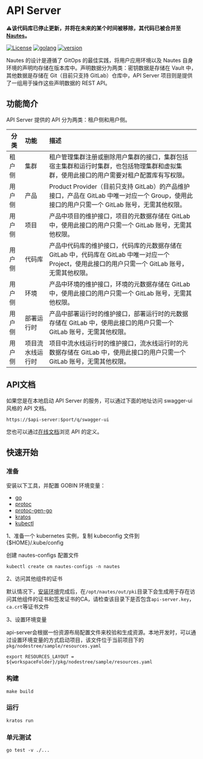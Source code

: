 # API Server

⚠️**该代码库已停止更新，并将在未来的某个时间被移除，其代码已被合并至 [Nautes](https://github.com/nautes-labs/nautes)。**

[![License](https://img.shields.io/badge/License-Apache%202.0-blue.svg)](https://opensource.org/licenses/Apache-2.0)
[![golang](https://img.shields.io/badge/golang-v1.20.0-brightgreen)](https://go.dev/doc/install)
[![version](https://img.shields.io/badge/version-v0.3.6-green)]()


Nautes 的设计是遵循了 GitOps 的最佳实践，将用户应用环境以及 Nautes 自身环境的声明均存储在版本库中。声明数据分为两类：密钥数据是存储在 Vault 中，其他数据是存储在 Git（目前只支持 GitLab）仓库中，API Server 项目则是提供了一组用于操作这些声明数据的 REST API。

## 功能简介

API Server 提供的 API 分为两类：租户侧和用户侧。

| 分类   | 功能       | 描述                                       |
| ---- | :------- | :--------------------------------------- |
| 租户侧  | 集群       | 租户管理集群注册或删除用户集群的接口，集群包括宿主集群和运行时集群，也包括物理集群和虚拟集群，使用此接口的用户需要对租户配置库有写权限。 |
| 用户侧  | 产品       | Product Provider（目前只支持 GitLab）的产品维护接口，产品在 GitLab 中唯一对应一个 Group，使用此接口的用户只需一个 GitLab 账号，无需其他权限。 |
| 用户侧  | 项目       | 产品中项目的维护接口，项目的元数据存储在 GitLab 中，使用此接口的用户只需一个 GitLab 账号，无需其他权限。 |
| 用户侧  | 代码库      | 产品中代码库的维护接口，代码库的元数据存储在 GitLab 中，代码库在 GitLab 中唯一对应一个 Project，使用此接口的用户只需一个 GitLab 账号，无需其他权限。 |
| 用户侧  | 环境       | 产品中环境的维护接口，环境的元数据存储在 GitLab 中，使用此接口的用户只需一个 GitLab 账号，无需其他权限。 |
| 用户侧  | 部署运行时    | 产品中部署运行时的维护接口，部署运行时的元数据存储在 GitLab 中，使用此接口的用户只需一个 GitLab 账号，无需其他权限。 |
| 用户侧  | 项目流水线运行时 | 项目中流水线运行时的维护接口，流水线运行时的元数据存储在 GitLab 中，使用此接口的用户只需一个 GitLab 账号，无需其他权限。 |

## API文档

如果您是在本地启动 API Server 的服务，可以通过下面的地址访问 swagger-ui 风格的 API 文档。

```shell
https://$api-server:$port/q/swagger-ui
```

您也可以通过[在线文档](https://nautes.io/api/)浏览 API 的定义。

## 快速开始

### 准备

安装以下工具，并配置 GOBIN 环境变量：

- [go](https://golang.org/dl/)
- [protoc](https://github.com/protocolbuffers/protobuf)
- [protoc-gen-go](https://github.com/protocolbuffers/protobuf-go)
- [kratos](https://go-kratos.dev/docs/getting-started/usage/#%E5%AE%89%E8%A3%85)
- [kubectl](https://kubernetes.io/docs/tasks/tools/)

1、准备一个 kubernetes 实例，复制 kubeconfig 文件到 {$HOME}/.kube/config

创建 nautes-configs 配置文件

```
kubectl create cm nautes-configs -n nautes
```

2、访问其他组件的证书

默认情况下，[安装环境](https://nautes.io/guide/user-guide/installation.html#%E5%87%86%E5%A4%87%E7%8E%AF%E5%A2%83)完成后，在`/opt/nautes/out/pki`目录下会生成用于存在访问其他组件的证书和签发证书的CA，请检查该目录下是否包含`api-server.key`，`ca.crt`等证书文件

3、设置环境变量

api-server会根据一份资源布局配置文件来校验和生成资源。本地开发时，可以通过设置环境变量的方式启动项目，该文件位于当前项目下的 `pkg/nodestree/sample/resources.yaml`

```
export RESOURCES_LAYOUT = ${workspaceFolder}/pkg/nodestree/sample/resources.yaml
```



### 构建

```
make build
```

### 运行

```bash
kratos run
```
### 单元测试

```shell
go test -v ./...
```

